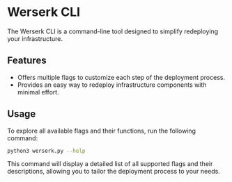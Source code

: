 # Werserk CLI

The Werserk CLI is a command-line tool designed to simplify redeploying your infrastructure.

## Features

- Offers multiple flags to customize each step of the deployment process.
- Provides an easy way to redeploy infrastructure components with minimal effort.

## Usage

To explore all available flags and their functions, run the following command:

```bash
python3 werserk.py --help
```

This command will display a detailed list of all supported flags and their descriptions, allowing you to tailor the deployment process to your needs.

